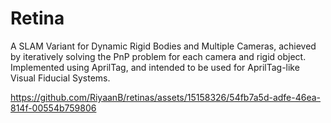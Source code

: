 # Retina
A SLAM Variant for Dynamic Rigid Bodies and Multiple Cameras, achieved by iteratively solving the PnP problem for each camera and rigid object. Implemented using AprilTag, and intended to be used for AprilTag-like Visual Fiducial Systems.


https://github.com/RiyaanB/retinas/assets/15158326/54fb7a5d-adfe-46ea-814f-00554b759806

